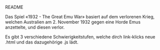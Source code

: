 README

Das Spiel «1932 - The Great Emu War» basiert auf dem verlorenen Krieg, welchen Australien am 2. November 1932 gegen eine Horde Emus anzettelte, und diesen verlor.

Es gibt 3 verschiedene Schwierigkeitstufen, welche dirch link-klicks neue .html und das dazugehörige .js lädt.
